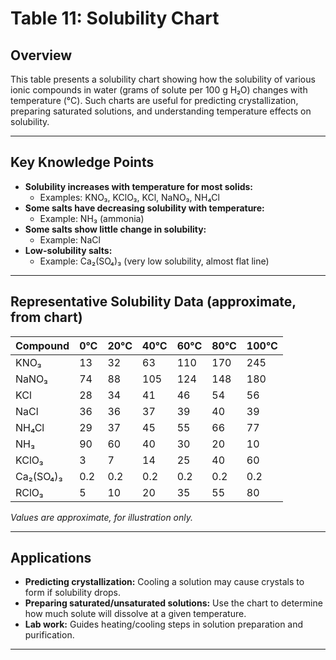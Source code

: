 # Table 11: Solubility Chart

## Overview

This table presents a solubility chart showing how the solubility of various ionic compounds in water (grams of solute per 100 g H₂O) changes with temperature (°C). Such charts are useful for predicting crystallization, preparing saturated solutions, and understanding temperature effects on solubility.

---

## Key Knowledge Points

- **Solubility increases with temperature for most solids:**
  - Examples: KNO₃, KClO₃, KCl, NaNO₃, NH₄Cl
- **Some salts have decreasing solubility with temperature:**
  - Example: NH₃ (ammonia)
- **Some salts show little change in solubility:**
  - Example: NaCl
- **Low-solubility salts:**
  - Example: Ca₂(SO₄)₃ (very low solubility, almost flat line)

---

## Representative Solubility Data (approximate, from chart)

| Compound      | 0°C  | 20°C | 40°C | 60°C | 80°C | 100°C |
|---------------|------|------|------|------|------|-------|
| KNO₃          | 13   | 32   | 63   | 110  | 170  | 245   |
| NaNO₃         | 74   | 88   | 105  | 124  | 148  | 180   |
| KCl           | 28   | 34   | 41   | 46   | 54   | 56    |
| NaCl          | 36   | 36   | 37   | 39   | 40   | 39    |
| NH₄Cl         | 29   | 37   | 45   | 55   | 66   | 77    |
| NH₃           | 90   | 60   | 40   | 30   | 20   | 10    |
| KClO₃         | 3    | 7    | 14   | 25   | 40   | 60    |
| Ca₂(SO₄)₃     | 0.2  | 0.2  | 0.2  | 0.2  | 0.2  | 0.2   |
| RClO₃         | 5    | 10   | 20   | 35   | 55   | 80    |

*Values are approximate, for illustration only.*

---

## Applications
- **Predicting crystallization:** Cooling a solution may cause crystals to form if solubility drops.
- **Preparing saturated/unsaturated solutions:** Use the chart to determine how much solute will dissolve at a given temperature.
- **Lab work:** Guides heating/cooling steps in solution preparation and purification.

---
